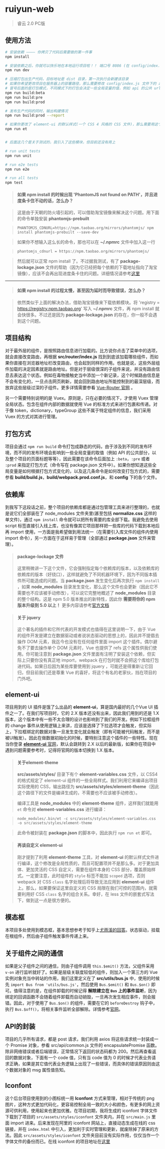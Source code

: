 # ruiyun-web

> 睿云 2.0 PC版

## 使用方法

``` bash
# 安装依赖 ———— 你拷贝了代码后需要做的第一件事
npm install

# 安装依赖之后，你就可以快乐地在本地运行项目啦！！ 端口号 8086 (在 config/index.js 设置)
npm run dev

# 压缩打包出生产代码，目标地址是 dist 目录，第一次执行会新建该目录
# 如果你希望更改项目在服务器上的部署路径，那么需要修改 config/index.js 文件下的 assetsPublicPath 属性值，默认是在域名下的根路径
# 冒号后面的是打包模式，不同模式下的打包会决定一些全局变量的值，例如 api 的公共 url
npm run build:beta
npm run build:pre
npm run build:prod

# 发布生产代码的同时，输出构建情况
npm run build:prod --report

# 如果你更改了 element-ui 的默认样式(一个 CSS 4 风格的 CSS 文件)，那么需要用这个命令进行编译一下，详情参考后面的 "关于 element-theme "
npm run et


# 后面这几个是关于测试的，我引入了这些模块，但目前还没有用上

# run unit tests
npm run unit

# run e2e tests
npm run e2e

# run all tests
npm test
```

> #### 如果 npm install 的时候出现 'PhantomJS not found on PATH'，并且进度条卡住不动的话，怎么办？

> 这是由于天朝的防火墙引起的，可以借助淘宝镜像来解决这个问题。用下面的命令单独安装 **phantomjs-prebuilt**

> `PHANTOMJS_CDNURL=https://npm.taobao.org/mirrors/phantomjs/ npm install phantomjs-prebuilt --save-dev`

> 如果你不想输入这么长的命令，那也可以在 **~/.npmrc** 文件中加入这一行

> `phantomjs_cdnurl = https://npm.taobao.org/mirrors/phantomjs/`

> 然后就可以正常 npm install 了。不过据我测试，有了 **package-lockage.json** 文件的帮助（因为它已经把每个依赖的下载地址指向了淘宝镜像），应该不会再出现进度条卡住的问题。详细情况请参考[这里](https://github.com/xhlwill/blog/issues/11)

---

> #### 如果 npm install 的过程太慢，甚至因为延时而导致错误，怎么办？

> 依然类似于上面的解决办法，借助淘宝镜像来下载依赖模块。将 'registry = https://registry.npm.taobao.org' 写入 **~/.npmrc** 文件，再 npm install 就会快很多。不过还是因为 **package-lockage.json** 的存在，你一般不会遇到这个问题。

## 项目结构
对于最外层的组件，是按照路由信息进行加载的。比方说你点击了菜单中的选项，就会直接改变路由，再根据 **src/router/index.js** 找到到底该加载哪些组件，而如果你直接在浏览器地址栏改变路由，也会起到同样的作用。也就是说，这些外层组件加载的决定因素就是路由地址。但是对于层级很深的子组件来说，并没有路由信息去表达这个状态。例如在毒物接触史当中添加一个新记录，这个时候路由信息是不会有变化的，一旦点击网页刷新，就会回到路由地址所能控制到的最深层级，而放弃这些层级过深的子组件。更多详情需要参看 [Vue-Router 官网](https://router.vuejs.org/zh-cn/) 。

另一个需要特别说明的是 Vuex。原则是，只在必要的情况下，才使用 Vuex 管理全局状态。包含在组件内部的数据就使用 Vue 的标准方式来进行包裹和传递。对于像 token，dictionary，typeGroup 这些不属于特定组件的信息，我们采用 Vuex 的方式对其进行管理。

## 打包方式
项目会通过 `npm run build` 命令打包成静态的代码，由于涉及到不同的发布环境，而不同的发布环境会影响到一些全局变量的取值（例如 API 的公共部分，以及整个项目的页面标题等等），因此需要在该命令后面加上 `:beta`，`:pre` 或者 `:prod` 来指定打包方式（命令写在 package.json 文件中）。如果你想知道这些全局变量是如何根据打包方式变化的，以及这几条命令是如何改变打包方式的，需要参看 **build/build.js**，**build/webpack.prod.conf.js**，和 **config** 下的各个文件。

## 依赖库
到我写下这段话之前，整个项目的依赖库都是通过包管理工具来进行整理的，也就是说它们全部装在了 node_modules 文件夹里(甚至包括 **normalize.css** 这样的单文件)，通过 `npm install` 命令就可以把所有需要的库全部下载。我避免去使用 script 标签直接引入线上库，也没有像其它项目那样把一些库的代码下载到本地后再 import 使用，一方面是我希望做到用法统一（在需要引入库文件的组件内使用 import 命令），另一方面在于这样易于管理（全部通过 **package.json** 文件来管理）。

> #### package-lockage 文件
> 这里稍微讲一下这个文件，它会强制指定每个依赖库的版本，以及依赖库的依赖库的版本（好绕口），这样就避免了不同机器环境下，因为不同版本插件所可能造成的问题。当 **package.json** 发生变化后再次执行 `npm install` ，如果 **node_modules** 目录发生变化，那么这个文件也会更新（因此它不需要也不应该被手动修改），可以说它完整地概述了 **node_modules** 目录的整个结构。这是 npm 5.0 版本推出的新特性，因此你 **需要将你的 npm 版本升级到 5.0 以上！** 更多内容请参考[官方文档](https://docs.npmjs.com/files/package-lock.json)

> #### 关于 jquery
> 这个著名的插件和它所代表的开发模式也值得在这里说明一下，由于 Vue 的组件开发是建立在数据驱动或者说状态驱动的思想上的，因此并不提倡去操作 DOM 元素，我迄今也没有在任何组件里面 import 这个插件。偶尔避免不了要去操作单个 DOM 元素时，Vue 也提供了 refs 这个属性供我们使用。你可能注意到 **package.json** 文件里面有注明了安装这个依赖，但实际上只要你没有真正地 import，webpack 在打包时就不会把这个库给打包进代码。如果日后因为某些库要使用到 jquery ，可能还是得重新让它回归，但目前我们还是尊重 Vue 的喜好，将这个有名的老家伙，挡在项目的门外吧。

## element-ui
项目用到的 UI 插件是饿了么出品的 **element-ui**，算是国内最好的几个Vue UI 插件之一了。在我们写项目时，它的 2.X 版本还没有出来，因此我们用到的还是 1.X 版本，这个版本中有一些不太合理的设计也影响到了我们的开发。例如下拉框组件的 change 事件从使用逻辑上来讲，应该是选择了下拉选项才会触发，但实际上，下拉框绑定的数据对象一旦发生变化就会触发（即有可能被代码触发，而不是被UI触发）。因此在做数据初始化的时候，要特别注意这个插件的一些特性。现在当你登录 [**element-ui** 官网](http://element-cn.eleme.io/1.4/#/zh-CN)，默认会跳转到 2.X 以后的最新版，如果你在项目中遇到问题需要参考时，记得将官网的版本切换到 1.X 版本。

> #### 关于element-theme
> **src/assets/styles/** 目录下有个 **element-variables.css** 文件，以 CSS4 的格式规定了 element-ui 组件的一些全局样式。我们利用它来编译出项目实际使用的 CSS，输出路径为 **src/assets/styles/element-theme**（因此这个路径下的文件是编译生成的，不需要也不应该被手动修改）。

> 编译工具是 **node_modules** 中的 **element-theme** 组件，这样我们就能用 `et` 命令对 **element-variables.css** 进行编译：

> `node_modules/.bin/et -c src/assets/styles/element-variables.css -o src/assets/styles/element-theme`

> 此命令被封装在 **package.json** 的脚本中，因此执行 `npm run et` 即可。

> #### 再谈自定义 element-ui
> 刚才提到了利用 **element-theme** 工具，对 **element-ui** 的默认样式文件进行编译，这个修改是全局性质的，而且可配置项并不是那么多。对于更加具体、更加灵活的 CSS 自定义，需要在组件本身的 CSS 部分，覆盖原始样式。一定要注意，此时组件的 `style` 标签不能加 `scoped` 选项，否则 webpack 对 CSS `class` 名字处理后将导致无法应用到 **element-ui** 组件上。那么，如果要保证这里自定义的 CSS 局限在我们可控的范围内，就需要利用好 CSS `class` 名字的组合关系。幸好，在 less 文件的嵌套式写法下，做到这一点是很方便的。

## 模态框
本项目多处使用到模态框，基本思想参考于知乎上[尤雨溪的回答](https://www.zhihu.com/question/35820643/answer/64646527#)。状态驱动，挂载在根组件，然后由子组件触发事件传递上来。

## 关于组件之间的通信
如果是父子组件之间的通信，则由子组件调用 `this.$emit()` 方法，父组件采用 `v-on` 进行监听就好了。如果是层级关联度较低的组件，则加入一个第三方的 Vue 实例对象充当中转站的作用，我们这里定义在了 **src/utils/bus.js** 中，使用的时候先 `import Bus from 'utils/bus.js'`，然后使用 `Bus.$emit()` 和 `Bus.$on()` 即可。值得注意的是，在组件卸载的时候记得 **解除建立在 `Bus` 上的事件监听**，因为绑定的回调函数不会随着组件卸载而自动销毁，一旦再次发生相应事件，则会报错。因此，对于使用了 `Bus.$on()` 的组件，需要在它的 `beforeDestroy` 钩子中，执行 `Bus.$off()`，将相关事件监听全部解除。详情参考[官网](https://cn.vuejs.org/v2/api/#vm-off-event-callback)。

## API的封装
项目的几乎所有请求，都是 post 请求，我们利用 axios 将这些请求统一封装成一个 Promise 对象，参看 src/api/common.js 文件的 encapsulatePromise 函数。除非网络错误或者后端错误，正常情况下返回的状态码都为 200。然后再查看返回的数据对象，下面有一个 code 值，只有当 code 值为 0 的时候才代表业务请求正确，如果是其它值代表业务逻辑上出现了一些错误，而具体的错误原因则由这个数据对象的 msg 属性值告知。

## Iconfont
这个后台项目使用到的小图标统一用 **Iconfont** 方式来管理，相对于传统的 png 图片，这种方式更加代码化，更容易控制全局一致的大小和颜色，有更多的网上资源可供利用，使用起来也更加优雅。在项目初期，我将生成的 iconfont 字体文件下载到了项目的 `src/assets/styles/iconfont` 文件夹内，并在 `src/main.js` 里面 import 进来。后来发现在阿里的 iconfont 网站上，直接动态生成在线的 css 链接，并在 `index.html` 中引入，更加利于实时管理和更新，就废除掉了原来的方法。因此 `src/assets/styles/iconfont` 文件夹目前没有实际作用，仅仅当作一个字体文件的备份而已。在线 iconfont 的项目地址在[这里](http://www.iconfont.cn/manage/index?spm=a313x.7781069.1998910419.9&manage_type=myprojects&projectId=432330)
